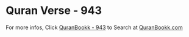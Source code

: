 # Quran Verse - 943 

For more infos, Click [QuranBookk - 943](https://www.quranbookk.com/quran/search?q=943) to Search at [QuranBookk.com](http://quranbookk.com/)